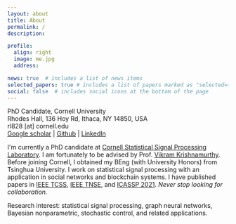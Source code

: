```yaml
---
layout: about
title: About
permalink: /
description: 

profile:
  align: right
  image: me.jpg
  address: 

news: true  # includes a list of news items
selected_papers: true # includes a list of papers marked as "selected={true}"
social: false  # includes social icons at the bottom of the page
---
```


PhD Candidate, Cornell University<br>
Rhodes Hall, 136 Hoy Rd, Ithaca, NY 14850, USA<br>
rl828 [at] cornell.edu<br>
[Google scholar](https://scholar.google.com/citations?user=WVSzkQEAAAAJ&hl=en) | [Github](https://github.com/luo-lorry) | [LinkedIn](https://www.linkedin.com/in/rui-luo-lorry/)

I'm currently a PhD candidate at [Cornell Statistical Signal Processing Laboratory](https://sites.coecis.cornell.edu/ssplab/). I am fortunately to be advised by Prof. [Vikram Krishnamurthy](https://vikram.ece.cornell.edu/). Before joining Cornell, I obtained my BEng (with University Honors) from Tsinghua University. I work on statistical signal processing with an application in social networks and blockchain systems. I have published papers in [IEEE TCSS](https://ieeexplore.ieee.org/xpl/RecentIssue.jsp?punumber=6570650), [IEEE TNSE](https://ieeexplore.ieee.org/xpl/RecentIssue.jsp?punumber=6488902), and [ICASSP 2021](https://www.2021.ieeeicassp.org/2021.ieeeicassp.org/index.html). 
*Never stop looking for collaboration.*

Research interest: statistical signal processing, graph neural networks, Bayesian nonparametric, stochastic control, and related applications.

<!---## Highlights--->

